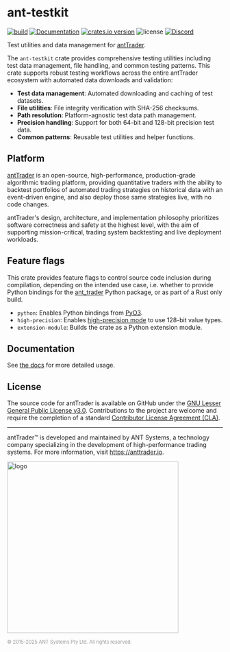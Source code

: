 # ant-testkit

[![build](https://github.com/nautechsystems/ant_trader/actions/workflows/build.yml/badge.svg?branch=master)](https://github.com/nautechsystems/ant_trader/actions/workflows/build.yml)
[![Documentation](https://img.shields.io/docsrs/ant-testkit)](https://docs.rs/ant-testkit/latest/ant-testkit/)
[![crates.io version](https://img.shields.io/crates/v/ant-testkit.svg)](https://crates.io/crates/ant-testkit)
![license](https://img.shields.io/github/license/nautechsystems/ant_trader?color=blue)
[![Discord](https://img.shields.io/badge/Discord-%235865F2.svg?logo=discord&logoColor=white)](https://discord.gg/antTrader)

Test utilities and data management for [antTrader](http://anttrader.io).

The `ant-testkit` crate provides comprehensive testing utilities including test data management,
file handling, and common testing patterns. This crate supports robust testing workflows
across the entire antTrader ecosystem with automated data downloads and validation:

- **Test data management**: Automated downloading and caching of test datasets.
- **File utilities**: File integrity verification with SHA-256 checksums.
- **Path resolution**: Platform-agnostic test data path management.
- **Precision handling**: Support for both 64-bit and 128-bit precision test data.
- **Common patterns**: Reusable test utilities and helper functions.

## Platform

[antTrader](http://anttrader.io) is an open-source, high-performance, production-grade
algorithmic trading platform, providing quantitative traders with the ability to backtest
portfolios of automated trading strategies on historical data with an event-driven engine,
and also deploy those same strategies live, with no code changes.

antTrader's design, architecture, and implementation philosophy prioritizes software correctness and safety at the
highest level, with the aim of supporting mission-critical, trading system backtesting and live deployment workloads.

## Feature flags

This crate provides feature flags to control source code inclusion during compilation,
depending on the intended use case, i.e. whether to provide Python bindings
for the [ant_trader](https://pypi.org/project/ant_trader) Python package,
or as part of a Rust only build.

- `python`: Enables Python bindings from [PyO3](https://pyo3.rs).
- `high-precision`: Enables [high-precision mode](https://anttrader.io/docs/nightly/getting_started/installation#precision-mode) to use 128-bit value types.
- `extension-module`: Builds the crate as a Python extension module.

## Documentation

See [the docs](https://docs.rs/ant-testkit) for more detailed usage.

## License

The source code for antTrader is available on GitHub under the [GNU Lesser General Public License v3.0](https://www.gnu.org/licenses/lgpl-3.0.en.html).
Contributions to the project are welcome and require the completion of a standard [Contributor License Agreement (CLA)](https://github.com/nautechsystems/ant_trader/blob/develop/CLA.md).

---

antTrader™ is developed and maintained by ANT Systems, a technology
company specializing in the development of high-performance trading systems.
For more information, visit <https://anttrader.io>.

<img src="https://anttrader.io/ant-logo-white.png" alt="logo" width="400" height="auto"/>

<span style="font-size: 0.8em; color: #999;">© 2015-2025 ANT Systems Pty Ltd. All rights reserved.</span>
